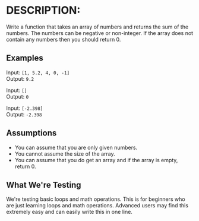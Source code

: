 # DESCRIPTION:

Write a function that takes an array of numbers and returns the sum of the numbers. The numbers can be negative or non-integer. If the array does not contain any numbers then you should return 0.

## Examples

Input: `[1, 5.2, 4, 0, -1]`  
Output: `9.2`

Input: `[]`  
Output: `0`

Input: `[-2.398]`  
Output: `-2.398`

## Assumptions

-   You can assume that you are only given numbers.
-   You cannot assume the size of the array.
-   You can assume that you do get an array and if the array is empty, return 0.

## What We're Testing

We're testing basic loops and math operations. This is for beginners who are just learning loops and math operations.
Advanced users may find this extremely easy and can easily write this in one line.
